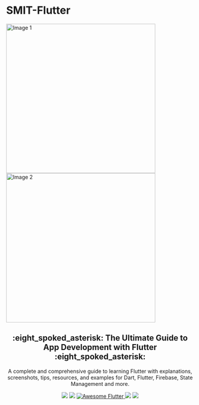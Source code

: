 # SMIT-Flutter


<div>
  <img src="https://upload.wikimedia.org/wikipedia/commons/1/17/Google-flutter-logo.png" alt="Image 1" style="display: inline-block; width: 400px; height: auto;">
  <img src="https://forms.saylaniwelfare.com/static/media/logo.22bf709605809177256c.png" alt="Image 2" style="display: inline-block; width: 400px; height: auto;">
</div>

<p align="center">
  <h2 align="center">:eight_spoked_asterisk: The Ultimate Guide to App Development with Flutter :eight_spoked_asterisk:</h2>

  <p align="center">
    A complete and comprehensive guide to learning Flutter with explanations, screenshots, tips, resources, and examples for Dart, Flutter, Firebase, State Management and more.
  </p>

  <p align="center">
    <a href="https://github.com/saqibishfaque002/SMIT-Flutter/stargazers" alt="Stars">
        <img src="https://img.shields.io/github/stars/saqibishfaque002/SMIT-Flutter?style=for-the-badge" /></a>
    <a href="https://github.com/saqibishfaque002/SMIT-Flutter/network/members" alt="Forks">
        <img src="https://img.shields.io/github/forks/saqibishfaque002/SMIT-Flutter?style=for-the-badge" /></a>
    <a href="https://github.com/Solido/awesome-flutter">
        <img alt="Awesome Flutter" src="https://img.shields.io/badge/Awesome-Flutter-blue.svg?longCache=true&style=for-the-badge" />
    </a>
    <a href="https://img.shields.io/badge/flutter-3.10-green" alt="Flutter">
        <img src="https://img.shields.io/badge/flutter-3.10-green?style=for-the-badge" /></a>
    <a href="https://img.shields.io/badge/dart-2.19-green" alt="Flutter">
        <img src="https://img.shields.io/badge/dart-2.19-green?style=for-the-badge" /></a>
  </p>
</p>
